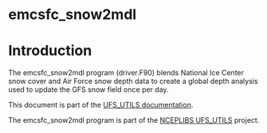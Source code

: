 
# emcsfc_snow2mdl

# Introduction

The emcsfc_snow2mdl program (driver.F90) blends National Ice Center
snow cover and Air Force snow depth data to create a global depth
analysis used to update the GFS snow field once per day.

This document is part of the <a href="../index.html">UFS_UTILS
documentation</a>.

The emcsfc_snow2mdl program is part of the [NCEPLIBS
UFS_UTILS](https://github.com/NOAA-EMC/UFS_UTILS) project.


